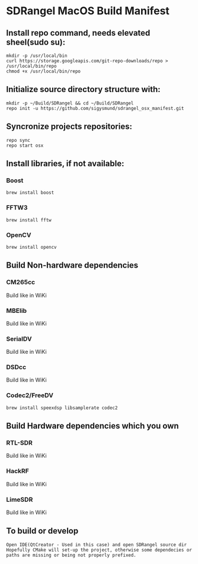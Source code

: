 # SDRangel MacOS Build Manifest

## Install repo command, needs elevated sheel(sudo su):
```
mkdir -p /usr/local/bin
curl https://storage.googleapis.com/git-repo-downloads/repo > /usr/local/bin/repo
chmod +x /usr/local/bin/repo
```

## Initialize source directory structure with:
```
mkdir -p ~/Build/SDRangel && cd ~/Build/SDRangel
repo init -u https://github.com/sigysmund/sdrangel_osx_manifest.git
```

## Syncronize projects repositories:
```
repo sync
repo start osx
```
## Install libraries, if not available:

### Boost
```
brew install boost
```

### FFTW3
```
brew install fftw
```

### OpenCV
```
brew install opencv
```

## Build Non-hardware dependencies
### CM265cc
Build like in WiKi
### MBElib
Build like in WiKi
### SerialDV
Build like in WiKi
### DSDcc
Build like in WiKi 
### Codec2/FreeDV
```
brew install speexdsp libsamplerate codec2
```

## Build Hardware dependencies which you own
### RTL-SDR
Build like in WiKi 
### HackRF
Build like in WiKi 
### LimeSDR
Build like in WiKi 

## To build or develop
```
Open IDE(QtCreator - Used in this case) and open SDRangel source dir
Hopefully CMake will set-up the project, otherwise some dependecies or paths are missing or being not properly prefixed.
```